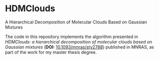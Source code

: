 # HDMClouds 
A Hierarchical Decomposition of Molecular Clouds Based on Gaussian Mixtures

The code in this repository implements the algorithm presented in _HDMClouds: a hierarchical decomposition of molecular clouds based on Gaussian mixtures_ (__DOI:__ [10.1093/mnras/sty2788](https://doi.org/10.1093/mnras/sty2788)) published in MNRAS, as part of the work for my master thesis degree.


